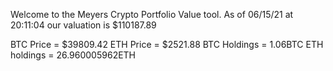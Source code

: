 Welcome to the Meyers Crypto Portfolio Value tool. 
As of 06/15/21 at 20:11:04 our valuation is $110187.89 

BTC Price = $39809.42
 ETH Price = $2521.88
BTC Holdings = 1.06BTC
 ETH holdings = 26.960005962ETH 
